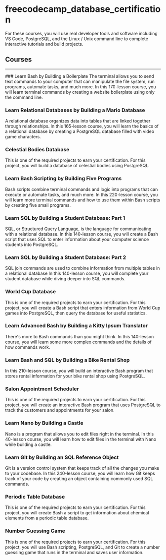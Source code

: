 # freecodecamp_database_certification
For these courses, you will use real developer tools and software including VS Code, PostgreSQL, and the Linux / Unix command line to complete interactive tutorials and build projects.

## Courses
<hr>
### Learn Bash by Building a Boilerplate
The terminal allows you to send text commands to your computer that can manipulate the file system, run programs, automate tasks, and much more.
In this 170-lesson course, you will learn terminal commands by creating a website boilerplate using only the command line.

### Learn Relational Databases by Building a Mario Database
A relational database organizes data into tables that are linked together through relationships.
In this 165-lesson course, you will learn the basics of a relational database by creating a PostgreSQL database filled with video game characters.

### Celestial Bodies Database
This is one of the required projects to earn your certification.
For this project, you will build a database of celestial bodies using PostgreSQL.

### Learn Bash Scripting by Building Five Programs
Bash scripts combine terminal commands and logic into programs that can execute or automate tasks, and much more.
In this 220-lesson course, you will learn more terminal commands and how to use them within Bash scripts by creating five small programs.

### Learn SQL by Building a Student Database: Part 1
SQL, or Structured Query Language, is the language for communicating with a relational database.
In this 140-lesson course, you will create a Bash script that uses SQL to enter information about your computer science students into PostgreSQL.

### Learn SQL by Building a Student Database: Part 2
SQL join commands are used to combine information from multiple tables in a relational database
In this 140-lesson course, you will complete your student database while diving deeper into SQL commands.

### World Cup Database
This is one of the required projects to earn your certification.
For this project, you will create a Bash script that enters information from World Cup games into PostgreSQL, then query the database for useful statistics.

### Learn Advanced Bash by Building a Kitty Ipsum Translator
There's more to Bash commands than you might think.
In this 140-lesson course, you will learn some more complex commands and the details of how commands work.

### Learn Bash and SQL by Building a Bike Rental Shop
In this 210-lesson course, you will build an interactive Bash program that stores rental information for your bike rental shop using PostgreSQL.

### Salon Appointment Scheduler
This is one of the required projects to earn your certification.
For this project, you will create an interactive Bash program that uses PostgreSQL to track the customers and appointments for your salon.

### Learn Nano by Building a Castle
Nano is a program that allows you to edit files right in the terminal.
In this 40-lesson course, you will learn how to edit files in the terminal with Nano while building a castle.

### Learn Git by Building an SQL Reference Object
Git is a version control system that keeps track of all the changes you make to your codebase.
In this 240-lesson course, you will learn how Git keeps track of your code by creating an object containing commonly used SQL commands.

### Periodic Table Database
This is one of the required projects to earn your certification.
For this project, you will create Bash a script to get information about chemical elements from a periodic table database.

### Number Guessing Game
This is one of the required projects to earn your certification.
For this project, you will use Bash scripting, PostgreSQL, and Git to create a number guessing game that runs in the terminal and saves user information.

